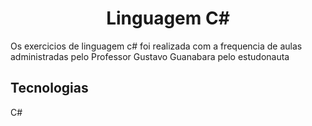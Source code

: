 <h1 align="center">Linguagem C#</h1>
<p>Os exercicios de linguagem c# foi realizada com a frequencia de aulas administradas pelo Professor Gustavo Guanabara pelo estudonauta</p>
<h2>Tecnologias</h2>
<p>C#</p>
